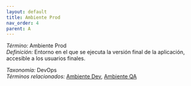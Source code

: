 ```yaml
---
layout: default
title: Ambiente Prod
nav_order: 4
parent: A
---
```


*Término:* Ambiente Prod  
*Definición:* Entorno en el que se ejecuta la versión final de la aplicación, accesible a los usuarios finales.

*Taxonomía:* DevOps  
*Términos relacionados:* [Ambiente Dev](https://maleniski.github.io/diccionario-angl-tec-mx/docs/alfabeticamente/A/ambiente-dev/), [Ambiente QA](https://maleniski.github.io/diccionario-angl-tec-mx/docs/alfabeticamente/A/ambiente-qa/)
